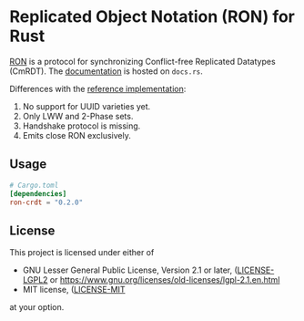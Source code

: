 Replicated Object Notation (RON) for Rust
=========================================

[RON](http://replicated.cc) is a protocol for synchronizing
Conflict-free Replicated Datatypes (CmRDT). The
[documentation](https://docs.rs/ron-crdt) is hosted on `docs.rs`.

Differences with the [reference implementation](https://github.com/gritzko/ron):

1. No support for UUID varieties yet.
2. Only LWW and 2-Phase sets.
3. Handshake protocol is missing.
4. Emits close RON exclusively.

Usage
-----

```toml
# Cargo.toml
[dependencies]
ron-crdt = "0.2.0"
```

License
-------

This project is licensed under either of

 * GNU Lesser General Public License, Version 2.1 or later, ([LICENSE-LGPL2](LICENSE-LGPL2) or
   https://www.gnu.org/licenses/old-licenses/lgpl-2.1.en.html
 * MIT license, ([LICENSE-MIT](LICENSE-MIT)

at your option.

